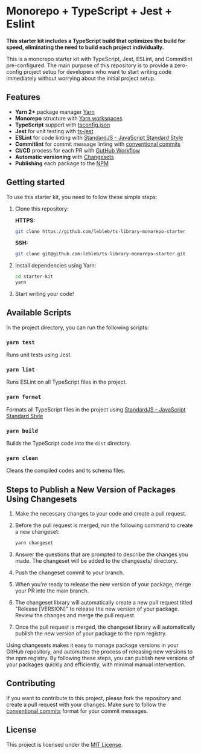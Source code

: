 # Monorepo + TypeScript + Jest + Eslint

**This starter kit includes a TypeScript build that optimizes the build for speed, eliminating the need to build each project individually.**

This is a monorepo starter kit with TypeScript, Jest, ESLint, and Commitlint pre-configured. The main purpose of this repository is to provide a zero-config project setup for developers who want to start writing code immediately without worrying about the initial project setup.


## Features

- **Yarn 2+** package manager [Yarn](https://yarnpkg.com/)
- **Monorepo** structure with [Yarn workspaces](https://yarnpkg.com/features/workspaces)
- **TypeScript** support with [tsconfig.json](https://www.typescriptlang.org/docs/handbook/tsconfig-json.html)
- **Jest** for unit testing with [ts-jest](https://github.com/kulshekhar/ts-jest)
- **ESLint** for code linting with [StandardJS - JavaScript Standard Style](https://standardjs.com/)
- **Commitlint** for commit message linting with [conventional commits](https://www.conventionalcommits.org/en/v1.0.0/)
- **CI/CD** process for each PR with [GutHub Workflow](https://docs.github.com/en/actions/using-workflows/about-workflows)
- **Automatic versioning** with [Changesets](https://github.com/changesets/changesets)
- **Publishing** each package to the [NPM](https://www.npmjs.com/)

## Getting started

To use this starter kit, you need to follow these simple steps:

1. Clone this repository:

   **HTTPS:**
   ```sh
   git clone https://github.com/lebleb/ts-library-monorepo-starter
   ```
   **SSH:**
   ```sh
   git clone git@github.com:lebleb/ts-library-monorepo-starter.git
   ```

2. Install dependencies using Yarn:

   ```sh
   cd starter-kit
   yarn
   ```

3. Start writing your code!

## Available Scripts

In the project directory, you can run the following scripts:

### `yarn test`

Runs unit tests using Jest.

### `yarn lint`

Runs ESLint on all TypeScript files in the project.

### `yarn format`

Formats all TypeScript files in the project using [StandardJS - JavaScript Standard Style](https://standardjs.com/)

### `yarn build`

Builds the TypeScript code into the `dist` directory.

### `yarn clean`

Cleans the compiled codes and ts schema files.

## Steps to Publish a New Version of Packages Using Changesets

1. Make the necessary changes to your code and create a pull request.

2. Before the pull request is merged, run the following command to create a new changeset:

   ```sh
   yarn changeset
   ```
3. Answer the questions that are prompted to describe the changes you made. The changeset will be added to the changesets/ directory.

4. Push the changeset commit to your branch.

5. When you're ready to release the new version of your package, merge your PR into the main branch.

6. The changeset library will automatically create a new pull request titled "Release [VERSION]" to release the new version of your package. Review the changes and merge the pull request.

7. Once the pull request is merged, the changeset library will automatically publish the new version of your package to the npm registry.

Using changesets makes it easy to manage package versions in your GitHub repository, and automates the process of releasing new versions to the npm registry. By following these steps, you can publish new versions of your packages quickly and efficiently, with minimal manual intervention.

## Contributing

If you want to contribute to this project, please fork the repository and create a pull request with your changes. Make sure to follow the [conventional commits](https://www.conventionalcommits.org/en/v1.0.0/) format for your commit messages.

## License

This project is licensed under the [MIT License](LICENSE).
